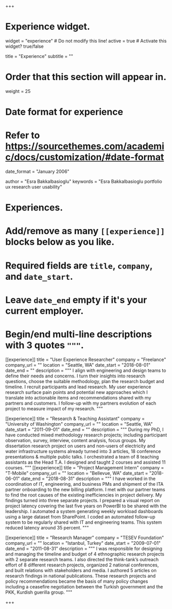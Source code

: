 +++
# Experience widget.
widget = "experience"  # Do not modify this line!
active = true  # Activate this widget? true/false

title = "Experience"
subtitle = ""

# Order that this section will appear in.
weight = 25

# Date format for experience
#   Refer to https://sourcethemes.com/academic/docs/customization/#date-format
date_format = "January 2006"

author = "Esra Bakkalbasioglu"
keywords = "Esra Bakkalbasioglu portfolio ux research user usability"

# Experiences.
#   Add/remove as many `[[experience]]` blocks below as you like.
#   Required fields are `title`, `company`, and `date_start`.
#   Leave `date_end` empty if it's your current employer.
#   Begin/end multi-line descriptions with 3 quotes `"""`.
[[experience]]
  title = "User Experience Researcher"
  company = "Freelance"
  company_url = ""
  location = "Seattle, WA"
  date_start = "2018-08-01"
  date_end = ""
  description = """
  I align with engineering and design teams to define their needs and concerns. I turn their insights into research questions, choose the suitable methodology, plan the research budget and timeline. I recruit participants and lead research. My user experience research surface pain points and potential new approaches which I translate into actionable items and recommendations shared with my partners and customers. I follow-up with my partners evolution of each project to measure impact of my research. 
  """

[[experience]]
  title = "Research & Teaching Assistant"
  company = "University of Washington"
  company_url = ""
  location = "Seattle, WA"
  date_start = "2011-09-01"
  date_end = ""
  description = """
  During my PhD, I have conducted mixed methodology research projects; including participant observation, survey, interview, content analysis, focus groups. My dissertation research project on users and non-users of electricity and water infrastructure systems already turned into 3 articles, 18 conference presentations & multiple public talks. I orchestrated a team of 8 teaching assistants as the Head T.A. I designed and taught 2 courses and assisted 11 courses.
  """
[[experience]]
  title = "Project Management Intern"
  company = "T-Mobile"
  company_url = ""
  location = "Bellevue, WA"
  date_start = "2018-06-01"
  date_end = "2018-08-31"
  description = """
  I have worked in the coordination of IT, engineering, and business PMs and shipment of the ITA partner onboarding to the new billing platform. I met with our partner teams to find the root causes of the existing inefficiencies in project delivery. My findings turned into three separate projects. I prepared a visual report on project latency covering the last five years on PowerBI to be shared with the leadership. I automated a system generating weekly workload dashboards using a large dataset from SharePoint. I coded an automated follow-up system to be regularly shared with IT and engineering teams. This system reduced latency around 35 percent. 
  """

[[experience]]
  title = "Research Manager"
  company = "TESEV Foundation"
  company_url = ""
  location = "Istanbul, Turkey"
  date_start = "2009-07-01"
  date_end = "2011-08-31"
  description = """
  I was responsible for designing and managing the timeline and budget of 4 ethnographic research projects with 2 separate research teams. I also directed the think-tank’s outreach effort of 8 different research projects, organized 2 national conferences, and built relations with stakeholders and media. I authored 5 articles on research findings in national publications. These research projects and policy recommendations became the basis of many policy changes including a ceasefire negotiation between the Turkish government and the PKK, Kurdish guerilla group.
  """

+++
